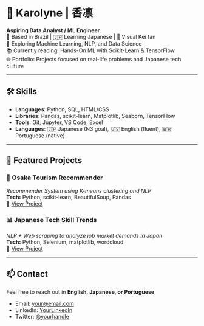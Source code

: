 # 👋 Karolyne | 香凛

**Aspiring Data Analyst / ML Engineer**  
📍 Based in Brazil | 🇯🇵 Learning Japanese | 🎸 Visual Kei fan  
🔭 Exploring Machine Learning, NLP, and Data Science  
📚 Currently reading: Hands-On ML with Scikit-Learn & TensorFlow  
🌐 Portfolio: Projects focused on real-life problems and Japanese tech culture

---

## 🛠 Skills
- **Languages**: Python, SQL, HTML/CSS
- **Libraries**: Pandas, scikit-learn, Matplotlib, Seaborn, TensorFlow
- **Tools**: Git, Jupyter, VS Code, Excel
- **Languages**: 🇯🇵 Japanese (N3 goal), 🇺🇸 English (fluent), 🇧🇷 Portuguese (native)

---

## 📁 Featured Projects

### 🧭 Osaka Tourism Recommender
_Recommender System using K-means clustering and NLP_  
**Tech:** Python, scikit-learn, BeautifulSoup, Pandas  
🔗 [View Project](./tourism-osaka-recommender)

### 📊 Japanese Tech Skill Trends
_NLP + Web scraping to analyze job market demands in Japan_  
**Tech:** Python, Selenium, matplotlib, wordcloud  
🔗 [View Project](./jp-job-trends-nlp)

---

## 📫 Contact
Feel free to reach out in **English, Japanese, or Portuguese**  
- Email: your@email.com  
- LinkedIn: [YourLinkedIn](#)  
- Twitter: [@yourhandle](#)
